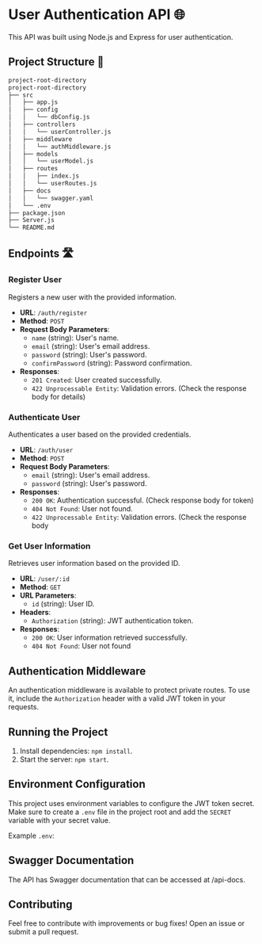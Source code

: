# User Authentication API 🌐

This API was built using Node.js and Express for user authentication.

## Project Structure 📁
```bash
project-root-directory
project-root-directory
├── src
│   ├── app.js
│   ├── config 
│   │   └── dbConfig.js
│   ├── controllers
│   │   └── userController.js
│   ├── middleware
│   │   └── authMiddleware.js
│   ├── models
│   │   └── userModel.js
│   ├── routes
│   │   ├── index.js
│   │   └── userRoutes.js
│   ├── docs
│   │   └── swagger.yaml
│   └── .env
├── package.json
├── Server.js
└── README.md
```
## Endpoints 🛣️

### Register User

Registers a new user with the provided information.

- **URL**: `/auth/register`
- **Method**: `POST`
- **Request Body Parameters**:
  - `name` (string): User's name.
  - `email` (string): User's email address.
  - `password` (string): User's password.
  - `confirmPassword` (string): Password confirmation.
- **Responses**:
  - `201 Created`: User created successfully.
  - `422 Unprocessable Entity`: Validation errors. (Check the response body for details)

### Authenticate User

Authenticates a user based on the provided credentials.

- **URL**: `/auth/user`
- **Method**: `POST`
- **Request Body Parameters**:
  - `email` (string): User's email address.
  - `password` (string): User's password.
- **Responses**:
  - `200 OK`: Authentication successful. (Check response body for token)
  - `404 Not Found`: User not found.
  - `422 Unprocessable Entity`: Validation errors. (Check the response body

### Get User Information

Retrieves user information based on the provided ID.

- **URL**: `/user/:id`
- **Method**: `GET`
- **URL Parameters**:
  - `id` (string): User ID.
- **Headers**:
  - `Authorization` (string): JWT authentication token.
- **Responses**:
  - `200 OK`: User information retrieved successfully.
  - `404 Not Found`: User not found

## Authentication Middleware

An authentication middleware is available to protect private routes. To use it, include the `Authorization` header with a valid JWT token in your requests.

## Running the Project

1. Install dependencies: `npm install`.
2. Start the server: `npm start`.

## Environment Configuration

This project uses environment variables to configure the JWT token secret. Make sure to create a `.env` file in the project root and add the `SECRET` variable with your secret value.

Example `.env`:

## Swagger Documentation
The API has Swagger documentation that can be accessed at /api-docs.

## Contributing
Feel free to contribute with improvements or bug fixes! Open an issue or submit a pull request.
